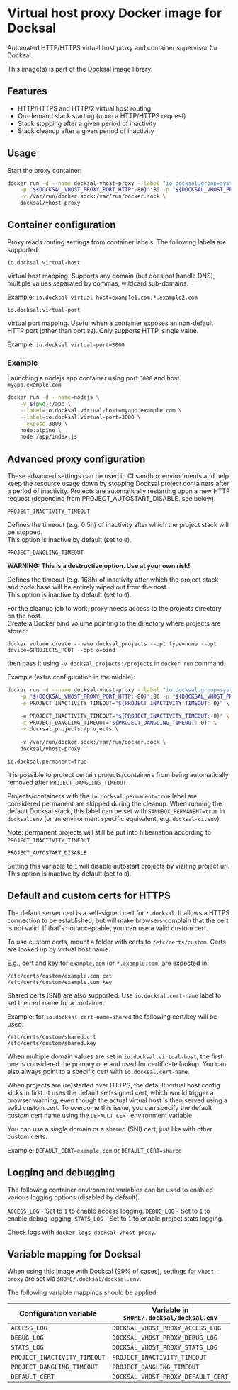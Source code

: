 # Virtual host proxy Docker image for Docksal

Automated HTTP/HTTPS virtual host proxy and container supervisor for Docksal.

This image(s) is part of the [Docksal](http://docksal.io) image library.

## Features

- HTTP/HTTPS and HTTP/2 virtual host routing
- On-demand stack starting (upon a HTTP/HTTPS request)
- Stack stopping after a given period of inactivity
- Stack cleanup after a given period of inactivity

## Usage

Start the proxy container:

```bash
docker run -d --name docksal-vhost-proxy --label "io.docksal.group=system" --restart=always --privileged --userns=host \
    -p "${DOCKSAL_VHOST_PROXY_PORT_HTTP:-80}":80 -p "${DOCKSAL_VHOST_PROXY_PORT_HTTPS:-443}":443 \
    -v /var/run/docker.sock:/var/run/docker.sock \
    docksal/vhost-proxy
```

## Container configuration 

Proxy reads routing settings from container labels. The following labels are supported:

`io.docksal.virtual-host`

Virtual host mapping. Supports any domain (but does not handle DNS), multiple values separated by commas, wildcard 
sub-domains.

Example: `io.docksal.virtual-host=example1.com,*.example2.com`


`io.docksal.virtual-port`

Virtual port mapping. Useful when a container exposes an non-default HTTP port (other than port `80`).
Only supports HTTP, single value.  

Example: `io.docksal.virtual-port=3000`

### Example

Launching a nodejs app container using port `3000` and host `myapp.example.com`

```bash
docker run -d --name=nodejs \
	-v $(pwd):/app \
	--label=io.docksal.virtual-host=myapp.example.com \
	--label=io.docksal.virtual-port=3000 \
	--expose 3000 \
	node:alpine \
	node /app/index.js
``` 

## Advanced proxy configuration

These advanced settings can be used in CI sandbox environments and help keep the resource usage down by stopping 
Docksal project containers after a period of inactivity. Projects are automatically restarting upon a new HTTP request (depending from PROJECT_AUTOSTART_DISABLE. see below).

`PROJECT_INACTIVITY_TIMEOUT`

Defines the timeout (e.g. 0.5h) of inactivity after which the project stack will be stopped.  
This option is inactive by default (set to `0`).

`PROJECT_DANGLING_TIMEOUT`

**WARNING: This is a destructive option. Use at your own risk!**

Defines the timeout (e.g. 168h) of inactivity after which the project stack and code base will be entirely wiped out from the host.  
This option is inactive by default (set to `0`).

For the cleanup job to work, proxy needs access to the projects directory on the host.  
Create a Docker bind volume pointing to the directory where projects are stored:

```
docker volume create --name docksal_projects --opt type=none --opt device=$PROJECTS_ROOT --opt o=bind

```

then pass it using `-v docksal_projects:/projects` in `docker run` command.

Example (extra configuration in the middle): 

```bash
docker run -d --name docksal-vhost-proxy --label "io.docksal.group=system" --restart=always --privileged --userns=host \
    -p "${DOCKSAL_VHOST_PROXY_PORT_HTTP:-80}":80 -p "${DOCKSAL_VHOST_PROXY_PORT_HTTPS:-443}":443 \
    -e PROJECT_INACTIVITY_TIMEOUT="${PROJECT_INACTIVITY_TIMEOUT:-0}" \

    -e PROJECT_INACTIVITY_TIMEOUT="${PROJECT_INACTIVITY_TIMEOUT:-0}" \
    -e PROJECT_DANGLING_TIMEOUT="${PROJECT_DANGLING_TIMEOUT:-0}" \
    -v docksal_projects:/projects \
    
    -v /var/run/docker.sock:/var/run/docker.sock \
    docksal/vhost-proxy
```

`io.docksal.permanent=true`

It is possible to protect certain projects/containers from being automatically removed after `PROJECT_DANGLING_TIMEOUT`.

Projects/containers with the `io.docksal.permanent=true` label are considered permanent are skipped during the cleanup.
When running the default Docksal stack, this label can be set with `SANDBOX_PERMANENT=true` in `docksal.env` (or an 
environment specific equivalent, e.g. `docksal-ci.env`).

Note: permanent projects will still be put into hibernation according to `PROJECT_INACTIVITY_TIMEOUT`.

`PROJECT_AUTOSTART_DISABLE`

Setting this variable to `1` will disable autostart projects by viziting project url. This option is inactive by default (set to `0`).

## Default and custom certs for HTTPS

The default server cert is a self-signed cert for `*.docksal`. It allows a HTTPS connection to be established, but will 
make browsers complain that the cert is not valid. If that's not acceptable, you can use a valid custom cert. 

To use custom certs, mount a folder with certs to `/etc/certs/custom`. Certs are looked up by virtual host name. 

E.g., cert and key for `example.com` (or `*.example.com`) are expected in: 

```
/etc/certs/custom/example.com.crt
/etc/certs/custom/example.com.key
```

Shared certs (SNI) are also supported. Use `io.docksal.cert-name` label to set the cert name for a container.

Example: for `io.docksal.cert-name=shared` the following cert/key will be used:

```
/etc/certs/custom/shared.crt
/etc/certs/custom/shared.key
```

When multiple domain values are set in `io.docksal.virtual-host`, the first one is considered the primary one and 
used for certificate lookup. You can also always point to a specific cert with `io.docksal.cert-name`. 

When projects are (re)started over HTTPS, the default virtual host config kicks in first. It uses the default self-signed 
cert, which would trigger a browser warning, even though the actual virtual host is then served using a valid custom 
cert. To overcome this issue, you can specify the default custom cert name using the `DEFAULT_CERT` environment variable. 

You can use a single domain or a shared (SNI) cert, just like with other custom certs.

Example: `DEFAULT_CERT=example.com` or `DEFAULT_CERT=shared`  


## Logging and debugging

The following container environment variables can be used to enabled various logging options (disabled by default). 

`ACCESS_LOG` - Set to `1` to enable access logging.
`DEBUG_LOG` - Set to `1` to enable debug logging.
`STATS_LOG` - Set to `1` to enable project stats logging.

Check logs with `docker logs docksal-vhost-proxy`.


## Variable mapping for Docksal

When using this image with Docksal (99% of cases), settings for `vhost-proxy` are set via `$HOME/.docksal/docksal.env`. 

The following variable mappings should be applied:

| Configuration variable        | Variable in `$HOME/.docksal/docksal.env`  |
| ----------------------------- | ----------------------------------------  |
| `ACCESS_LOG`                  | `DOCKSAL_VHOST_PROXY_ACCESS_LOG`          |
| `DEBUG_LOG`                   | `DOCKSAL_VHOST_PROXY_DEBUG_LOG`           |
| `STATS_LOG`                   | `DOCKSAL_VHOST_PROXY_STATS_LOG`           |
| `PROJECT_INACTIVITY_TIMEOUT`  | `PROJECT_INACTIVITY_TIMEOUT`              |
| `PROJECT_DANGLING_TIMEOUT`    | `PROJECT_DANGLING_TIMEOUT`                |
| `DEFAULT_CERT`                | `DOCKSAL_VHOST_PROXY_DEFAULT_CERT`        |
